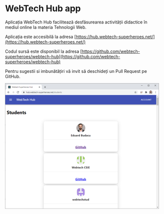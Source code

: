 # WebTech Hub app

Aplicația WebTech Hub facilitează desfăsurearea activității didactice în mediul online la materia Tehnologii Web.

Aplicația este accesibilă la adresa [https://hub.webtech-superheroes.net/](https://hub.webtech-superheroes.net/)

Codul sursă este disponibil la adresa [https://github.com/webtech-superheroes/webtech-hub](https://github.com/webtech-superheroes/webtech-hub)

Pentru sugestii si imbunătățiri vă invit să deschideți un Pull Request pe GitHub.

![](../.gitbook/assets/image.png)





## 

